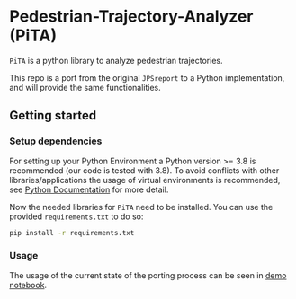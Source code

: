 # Pedestrian-Trajectory-Analyzer (PiTA)

`PiTA` is a python library to analyze pedestrian trajectories. 

This repo is a port from the original `JPSreport` to a Python implementation, and will provide the same functionalities.

## Getting started
### Setup dependencies
For setting up your Python Environment a Python version >= 3.8 is recommended (our code is tested with 3.8).
To avoid conflicts with other libraries/applications the usage of virtual environments is recommended, see [Python Documentation](https://docs.python.org/3/library/venv.html) for more detail.

Now the needed libraries for `PiTA` need to be installed.
You can use the provided `requirements.txt` to do so:

```bash
pip install -r requirements.txt
```

### Usage
The usage of the current state of the porting process can be seen in [demo notebook](usage.ipynb).
